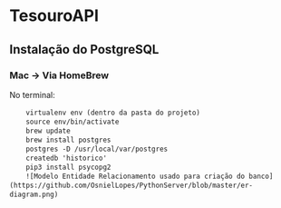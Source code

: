 # TesouroAPI

## Instalação do PostgreSQL
### Mac -> Via HomeBrew
   
   No terminal:
    
        virtualenv env (dentro da pasta do projeto)
        source env/bin/activate
        brew update
        brew install postgres
        postgres -D /usr/local/var/postgres
        createdb 'historico'
        pip3 install psycopg2
        ![Modelo Entidade Relacionamento usado para criação do banco](https://github.com/OsnielLopes/PythonServer/blob/master/er-diagram.png)
